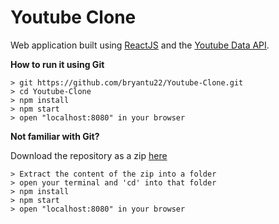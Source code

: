 # Youtube Clone
Web application built using [ReactJS](https://reactjs.org/) and the [Youtube Data API](https://developers.google.com/youtube/v3/).

**How to run it using Git**

```
> git https://github.com/bryantu22/Youtube-Clone.git
> cd Youtube-Clone
> npm install
> npm start
> open "localhost:8080" in your browser
```


**Not familiar with Git?**

Download the repository as a zip [here](https://github.com/bryantu22/Bitcoin-Speed-Up/archive/master.zip)
```
> Extract the content of the zip into a folder
> open your terminal and 'cd' into that folder
> npm install
> npm start
> open "localhost:8080" in your browser
```
